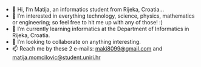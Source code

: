 - 👋 Hi, I’m Matija, an informatics student from Rijeka, Croatia...
- 👀 I’m interested in everything technology, science, physics, mathematics or engineering; so feel free to hit me up with any of those! :)
- 🌱 I’m currently learning informatics at the Department of Informatics in Rijeka, Croatia.
- 💞️ I’m looking to collaborate on anything interesting.
- 📫 Reach me by these 2 e-mails: maki8099@gmail.com and matija.momcilovic@student.uniri.hr

<!---
MatijaMomcilovic/MatijaMomcilovic is a ✨ special ✨ repository because its `README.md` (this file) appears on your GitHub profile.
You can click the Preview link to take a look at your changes.
--->

